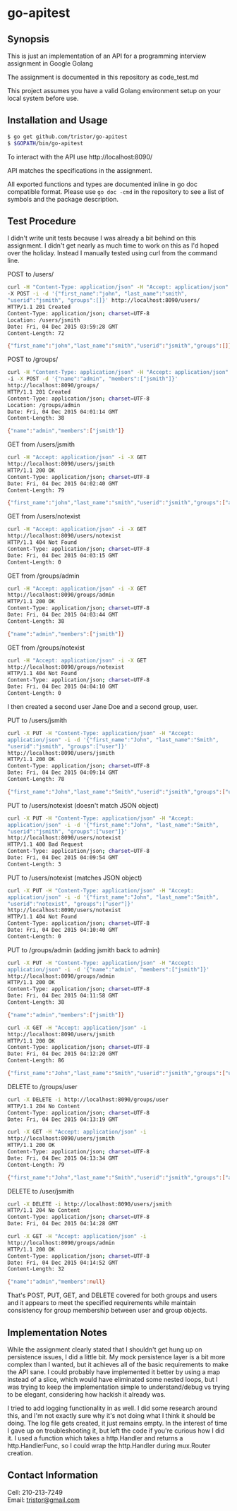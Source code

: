 # go-apitest

## Synopsis
This is just an implementation of an API for a programming interview assignment in Google Golang

The assignment is documented in this repository as code_test.md

This project assumes you have a valid Golang environment setup on your
local system before use.

## Installation and Usage

```bash
$ go get github.com/tristor/go-apitest
$ $GOPATH/bin/go-apitest
```

To interact with the API use http://localhost:8090/

API matches the specifications in the assignment.

All exported functions and types are documented inline in go doc
compatible format.  Please use `go doc -cmd` in the repository to see a
list of symbols and the package description.

## Test Procedure

I didn't write unit tests because I was already a bit behind on this
assignment.  I didn't get nearly as much time to work on this as I'd
hoped over the holiday.  Instead I manually tested using curl from the
command line.

POST to /users/

```bash
curl -H "Content-Type: application/json" -H "Accept: application/json"
-X POST -i -d '{"first_name":"john", "last_name":"smith",
"userid":"jsmith", "groups":[]}' http://localhost:8090/users/
HTTP/1.1 201 Created
Content-Type: application/json; charset=UTF-8
Location: /users/jsmith
Date: Fri, 04 Dec 2015 03:59:28 GMT
Content-Length: 72

{"first_name":"john","last_name":"smith","userid":"jsmith","groups":[]}
```

POST to /groups/

```bash
curl -H "Content-Type: application/json" -H "Accept: application/json"
-i -X POST -d '{"name":"admin", "members":["jsmith"]}'
http://localhost:8090/groups/
HTTP/1.1 201 Created
Content-Type: application/json; charset=UTF-8
Location: /groups/admin
Date: Fri, 04 Dec 2015 04:01:14 GMT
Content-Length: 38

{"name":"admin","members":["jsmith"]}
```

GET from /users/jsmith
```bash
curl -H "Accept: application/json" -i -X GET
http://localhost:8090/users/jsmith
HTTP/1.1 200 OK
Content-Type: application/json; charset=UTF-8
Date: Fri, 04 Dec 2015 04:02:40 GMT
Content-Length: 79

{"first_name":"john","last_name":"smith","userid":"jsmith","groups":["admin"]}
```

GET from /users/notexist
```bash
curl -H "Accept: application/json" -i -X GET
http://localhost:8090/users/notexist
HTTP/1.1 404 Not Found
Content-Type: application/json; charset=UTF-8
Date: Fri, 04 Dec 2015 04:03:15 GMT
Content-Length: 0
```
GET from /groups/admin
```bash
curl -H "Accept: application/json" -i -X GET
http://localhost:8090/groups/admin
HTTP/1.1 200 OK
Content-Type: application/json; charset=UTF-8
Date: Fri, 04 Dec 2015 04:03:44 GMT
Content-Length: 38

{"name":"admin","members":["jsmith"]}
```

GET from /groups/notexist

```bash
curl -H "Accept: application/json" -i -X GET
http://localhost:8090/groups/notexist
HTTP/1.1 404 Not Found
Content-Type: application/json; charset=UTF-8
Date: Fri, 04 Dec 2015 04:04:10 GMT
Content-Length: 0
```

I then created a second user Jane Doe and a second group, user.

PUT to /users/jsmith
```bash
curl -X PUT -H "Content-Type: application/json" -H "Accept:
application/json" -i -d '{"first_name":"John", "last_name":"Smith",
"userid":"jsmith", "groups":["user"]}'
http://localhost:8090/users/jsmith
HTTP/1.1 200 OK
Content-Type: application/json; charset=UTF-8
Date: Fri, 04 Dec 2015 04:09:14 GMT
Content-Length: 78

{"first_name":"John","last_name":"Smith","userid":"jsmith","groups":["user"]}
```

PUT to /users/notexist (doesn't match JSON object)
```bash
curl -X PUT -H "Content-Type: application/json" -H "Accept:
application/json" -i -d '{"first_name":"John", "last_name":"Smith",
"userid":"jsmith", "groups":["user"]}'
http://localhost:8090/users/notexist
HTTP/1.1 400 Bad Request
Content-Type: application/json; charset=UTF-8
Date: Fri, 04 Dec 2015 04:09:54 GMT
Content-Length: 3
```

PUT to /users/notexist (matches JSON object)
```bash
curl -X PUT -H "Content-Type: application/json" -H "Accept:
application/json" -i -d '{"first_name":"John", "last_name":"Smith",
"userid":"notexist", "groups":["user"]}'
http://localhost:8090/users/notexist
HTTP/1.1 404 Not Found
Content-Type: application/json; charset=UTF-8
Date: Fri, 04 Dec 2015 04:10:40 GMT
Content-Length: 0
```

PUT to /groups/admin (adding jsmith back to admin)
```bash
curl -X PUT -H "Content-Type: application/json" -H "Accept:
application/json" -i -d '{"name":"admin", "members":["jsmith"]}'
http://localhost:8090/groups/admin
HTTP/1.1 200 OK
Content-Type: application/json; charset=UTF-8
Date: Fri, 04 Dec 2015 04:11:58 GMT
Content-Length: 38

{"name":"admin","members":["jsmith"]}

curl -X GET -H "Accept: application/json" -i
http://localhost:8090/users/jsmith
HTTP/1.1 200 OK
Content-Type: application/json; charset=UTF-8
Date: Fri, 04 Dec 2015 04:12:20 GMT
Content-Length: 86

{"first_name":"John","last_name":"Smith","userid":"jsmith","groups":["user","admin"]}
```

DELETE to /groups/user
```bash
curl -X DELETE -i http://localhost:8090/groups/user
HTTP/1.1 204 No Content
Content-Type: application/json; charset=UTF-8
Date: Fri, 04 Dec 2015 04:13:19 GMT

curl -X GET -H "Accept: application/json" -i
http://localhost:8090/users/jsmith
HTTP/1.1 200 OK
Content-Type: application/json; charset=UTF-8
Date: Fri, 04 Dec 2015 04:13:34 GMT
Content-Length: 79

{"first_name":"John","last_name":"Smith","userid":"jsmith","groups":["admin"]}
```

DELETE to /user/jsmith
```bash
curl -X DELETE -i http://localhost:8090/users/jsmith
HTTP/1.1 204 No Content
Content-Type: application/json; charset=UTF-8
Date: Fri, 04 Dec 2015 04:14:28 GMT

curl -X GET -H "Accept: application/json" -i
http://localhost:8090/groups/admin
HTTP/1.1 200 OK
Content-Type: application/json; charset=UTF-8
Date: Fri, 04 Dec 2015 04:14:52 GMT
Content-Length: 32

{"name":"admin","members":null}
```

That's POST, PUT, GET, and DELETE covered for both groups and users and
it appears to meet the specified requirements while maintain
consistency for group membership between user and group objects.


## Implementation Notes

While the assignment clearly stated that I shouldn't get hung up on
persistence issues, I did a little bit.  My mock persistence layer is a
bit more complex than I wanted, but it achieves all of the basic
requirements to make the API sane. I could probably have implemented it
better by using a map instead of a slice, which would have eliminated
some nested loops, but I was trying to keep the implementation simple to
understand/debug vs trying to be elegant, considering how hackish it
already was.

I tried to add logging functionality in as well.  I did some research
around this, and I'm not exactly sure why it's not doing what I think it
should be doing.  The log file gets created, it just remains empty.  In 
the interest of time I gave up on troubleshooting it, but left the code
if you're curious how I did it.  I used a function which takes a 
http.Handler and returns a http.HandlerFunc, so I could wrap the 
http.Handler during mux.Router creation.

## Contact Information

Cell: 210-213-7249  
Email: tristor@gmail.com
